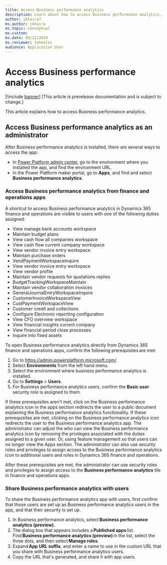 ```yaml
---
title: Access Business performance analytics
description: Learn about how to access Business performance analytics, including an outline on how to share performance analytics with users.
author: jkhaira7
ms.author: jkhaira
ms.topic: conceptual
ms.custom:
ms.date: 09/12/2024
ms.reviewer: twheeloc 
audience: Application User
---
```


# Access Business performance analytics

[!include [banner](../includes/banner.md)]
[This article is prerelease documentation and is subject to change.]

This article explains how to access Business performance analytics.

## Access Business performance analytics as an administrator

After Business performance analytics is installed, there are several ways to access the app:

- In [Power Platform admin center](https://admin.powerplatform.microsoft.com/), go to the environment where you installed the app, and find the environment URL.
- In the Power Platform maker portal, go to **Apps**, and find and select **Business performance analytics**.

### Access Business performance analytics from finance and operations apps

A shortcut to access Business performance analytics in Dynamics 365 finance and operations are visible to users with one of the following duties assigned:  
 - View manage bank accounts workspace
 - Maintain budget plans
 - View cash flow all companies workspace
 - View cash flow current company workspace
 - View vendor invoice entry workspace
 - Maintain purchase orders
 - VendPaymentWorkspaceInquire
 - View vendor invoice entry workspace
 - View vendor profile
 - Maintain vendor requests for quotations replies
 - BudgetTrackingWorkspaceMaintain
 - Maintain vendor collaboration invoices
 - GeneralJournalEntryWorkspaceInquire
 - CustomerInvoiceWorkspaceView
 - CustPaymentWorkspaceView
 - Customer credit and collections
 - Configure Electronic reporting configuration
 - View CFO overview workspace
 - View financial insights current company
 - View financial period close processes
 - Inquire into fixed assets


To open Business performance analytics directly from Dynamics 365 finance and operations apps, confirm the following prerequisites are met:

1. Go to https://admin.powerplatform.microsoft.com/
2.	Select **Environments** from the left hand menu.
3.	Select the environment where business performance analytics is installed.
4.	Go to **Settings** > **Users**.
5.	For Business performance analytics users, confirm the **Basic user** security role is assigned to them.

If these prerequisites aren't met, click on the Business performance analytics icon in the apps section redirects the user to a public document explaining the Business performance analytics functionality. If these prerequisites are met, clicking on the Business performance analytics icon redirects the user to the Business performance analytics app. 
The administrator can adjust the who can view the Business performance analytics icon by removing the privileges associated with the duties assigned to a given user. Or, using feature management so that users can no longer view the Apps section. The administrator can also use security roles and privileges to assign access to the Business performance analytics icon to additional users and roles in Dynamics 365 finance and operations.


After these prerequisites are met, the administrator can use security roles and privileges to assign access to the **Business performance analytics** tile in finance and operations apps.

### Share Business performance analytics with users

To share the Business performance analytics app with users, first confirm that those users are set up as Business performance analytics users in the app, and that their security is set up.

1. In Business performance analytics, select **Business performance analytics (preview)**.
2. The dialog box that appears includes a **Published apps** list. Find **Business performance analytics (preview)** in the list, select the three dots, and then select **Manage roles**.
3. Expand **App URL suffix**, and enter a name to use in the custom URL that you share with Business performance analytics users.
4. Copy the URL that's generated, and share it with app users.
